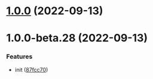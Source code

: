 # [1.0.0](https://github.com/vuepress-star/vuepress-plugin-analytics/compare/v1.0.0-beta.28...v1.0.0) (2022-09-13)



# 1.0.0-beta.28 (2022-09-13)


### Features

* init ([87fcc70](https://github.com/vuepress-star/vuepress-plugin-analytics/commit/87fcc70d3571642ebe5c65b3c390895aa0815f97))



